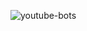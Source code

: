 
![youtube-bots](https://user-images.githubusercontent.com/95897670/146161087-f8726a40-724c-48eb-9b71-f7bcd28ea168.jpg)
 
